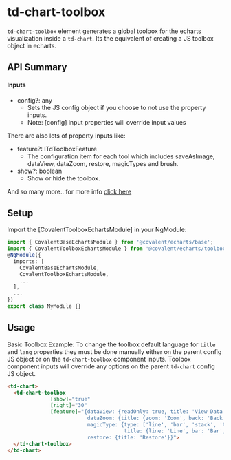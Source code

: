 # td-chart-toolbox

`td-chart-toolbox` element generates a global toolbox for the echarts visualization inside a `td-chart`. Its the equivalent of creating a JS toolbox object in echarts.

## API Summary

#### Inputs

+ config?: any
  + Sets the JS config object if you choose to not use the property inputs.
  + Note: [config] input properties will override input values

There are also lots of property inputs like:

+ feature?: ITdToolboxFeature
  + The configuration item for each tool which includes saveAsImage, dataView, dataZoom, restore, magicTypes and brush.
+ show?: boolean
  + Show or hide the toolbox.

And so many more.. for more info [click here](https://ecomfe.github.io/echarts-doc/public/en/option.html#toolbox)

## Setup

Import the [CovalentToolboxEchartsModule] in your NgModule:

```typescript
import { CovalentBaseEchartsModule } from '@covalent/echarts/base';
import { CovalentToolboxEchartsModule } from '@covalent/echarts/toolbox';
@NgModule({
  imports: [
    CovalentBaseEchartsModule,
    CovalentToolboxEchartsModule,
    ...
  ],
  ...
})
export class MyModule {}
```

## Usage

Basic Toolbox Example: To change the toolbox default language for `title` and `lang` properties they must be done manually either on the parent config JS object or on the `td-chart-toolbox` component inputs. Toolbox component inputs will override any options on the parent `td-chart` config JS object.

```html
<td-chart>
  <td-chart-toolbox
              [show]="true"
              [right]="30"
              [feature]="{dataView: {readOnly: true, title: 'View Data', lang: ['Data View', 'Turn Off', 'Refresh']},
                          dataZoom: {title: {zoom: 'Zoom', back: 'Back'}},
                          magicType: {type: ['line', 'bar', 'stack', 'tiled'], 
                                      title: {line: 'Line', bar: 'Bar', stack: 'Stack', tiled: 'Tiled'}},
                          restore: {title: 'Restore'}}">
  </td-chart-toolbox>
</td-chart>
```
